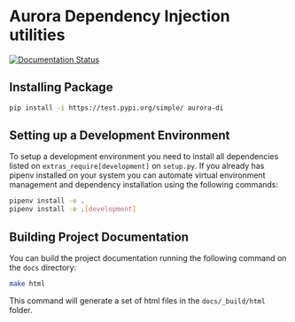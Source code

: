 # Aurora Dependency Injection utilities 
[![Documentation Status](https://readthedocs.org/projects/aurora-di/badge/?version=latest)](https://aurora-di.readthedocs.io/en/latest/?badge=latest)

## Installing Package

```bash
pip install -i https://test.pypi.org/simple/ aurora-di
```

## Setting up a Development Environment

To setup a development environment you need to install all dependencies listed
on `extras_require[development]` on `setup.py`. If you already has pipenv 
installed on your system you can automate virtual environment management and
dependency installation using the following commands:

```bash
pipenv install -e .
pipenv install -e .[development]
```

## Building Project Documentation

You can build the project documentation running the following command on the
`docs` directory:

```bash
make html
```

This command will generate a set of html files in the `docs/_build/html` 
folder.
